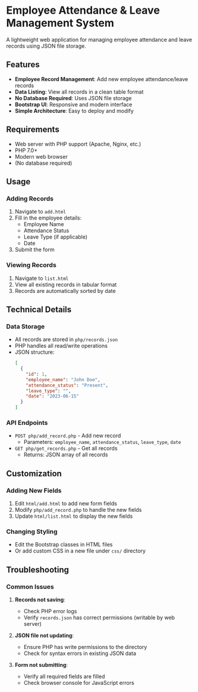 # Employee Attendance & Leave Management System

A lightweight web application for managing employee attendance and leave records using JSON file storage.

## Features

- **Employee Record Management**: Add new employee attendance/leave records
- **Data Listing**: View all records in a clean table format
- **No Database Required**: Uses JSON file storage
- **Bootstrap UI**: Responsive and modern interface
- **Simple Architecture**: Easy to deploy and modify

## Requirements

- Web server with PHP support (Apache, Nginx, etc.)
- PHP 7.0+
- Modern web browser
- (No database required)

## Usage

### Adding Records
1. Navigate to `add.html`
2. Fill in the employee details:
   - Employee Name
   - Attendance Status
   - Leave Type (if applicable)
   - Date
3. Submit the form

### Viewing Records
1. Navigate to `list.html`
2. View all existing records in tabular format
3. Records are automatically sorted by date

## Technical Details

### Data Storage
- All records are stored in `php/records.json`
- PHP handles all read/write operations
- JSON structure:
  ```json
  [
    {
      "id": 1,
      "employee_name": "John Doe",
      "attendance_status": "Present",
      "leave_type": "",
      "date": "2023-06-15"
    }
  ]
  ```

### API Endpoints
- `POST php/add_record.php` - Add new record
  - Parameters: `employee_name`, `attendance_status`, `leave_type`, `date`
- `GET php/get_records.php` - Get all records
  - Returns: JSON array of all records

## Customization

### Adding New Fields
1. Edit `html/add.html` to add new form fields
2. Modify `php/add_record.php` to handle the new fields
3. Update `html/list.html` to display the new fields

### Changing Styling
- Edit the Bootstrap classes in HTML files
- Or add custom CSS in a new file under `css/` directory

## Troubleshooting

### Common Issues
1. **Records not saving**:
   - Check PHP error logs
   - Verify `records.json` has correct permissions (writable by web server)

2. **JSON file not updating**:
   - Ensure PHP has write permissions to the directory
   - Check for syntax errors in existing JSON data

3. **Form not submitting**:
   - Verify all required fields are filled
   - Check browser console for JavaScript errors
